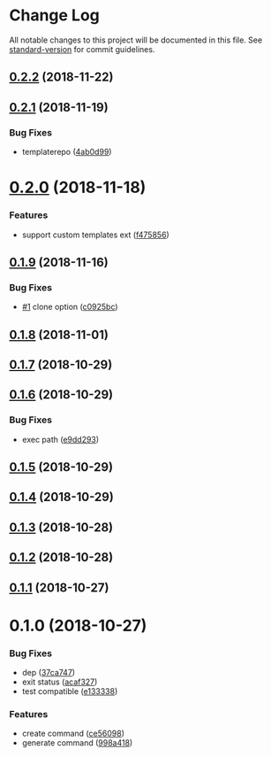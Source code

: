 # Change Log

All notable changes to this project will be documented in this file. See [standard-version](https://github.com/conventional-changelog/standard-version) for commit guidelines.

<a name="0.2.2"></a>
## [0.2.2](https://github.com/feiwuteam/wxapp-cli/compare/v0.2.1...v0.2.2) (2018-11-22)



<a name="0.2.1"></a>
## [0.2.1](https://github.com/feiwuteam/wxapp-cli/compare/v0.2.0...v0.2.1) (2018-11-19)


### Bug Fixes

* templaterepo ([4ab0d99](https://github.com/feiwuteam/wxapp-cli/commit/4ab0d99))



<a name="0.2.0"></a>
# [0.2.0](https://github.com/feiwuteam/wxapp-cli/compare/v0.1.9...v0.2.0) (2018-11-18)


### Features

* support custom templates ext ([f475856](https://github.com/feiwuteam/wxapp-cli/commit/f475856))



<a name="0.1.9"></a>
## [0.1.9](https://github.com/feiwuteam/wxapp-cli/compare/v0.1.8...v0.1.9) (2018-11-16)


### Bug Fixes

* [#1](https://github.com/feiwuteam/wxapp-cli/issues/1) clone option ([c0925bc](https://github.com/feiwuteam/wxapp-cli/commit/c0925bc))



<a name="0.1.8"></a>
## [0.1.8](https://github.com/feiwuteam/wxapp-cli/compare/v0.1.7...v0.1.8) (2018-11-01)



<a name="0.1.7"></a>
## [0.1.7](https://github.com/feiwuteam/wxapp-cli/compare/v0.1.6...v0.1.7) (2018-10-29)



<a name="0.1.6"></a>
## [0.1.6](https://github.com/feiwuteam/wxapp-cli/compare/v0.1.5...v0.1.6) (2018-10-29)


### Bug Fixes

* exec path ([e9dd293](https://github.com/feiwuteam/wxapp-cli/commit/e9dd293))



<a name="0.1.5"></a>
## [0.1.5](https://github.com/feiwuteam/wxapp-cli/compare/v0.1.4...v0.1.5) (2018-10-29)



<a name="0.1.4"></a>
## [0.1.4](https://github.com/feiwuteam/wxapp-cli/compare/v0.1.3...v0.1.4) (2018-10-29)



<a name="0.1.3"></a>
## [0.1.3](https://github.com/feiwuteam/wxapp-cli/compare/v0.1.2...v0.1.3) (2018-10-28)



<a name="0.1.2"></a>
## [0.1.2](https://github.com/feiwuteam/wxapp-cli/compare/v0.1.1...v0.1.2) (2018-10-28)



<a name="0.1.1"></a>
## [0.1.1](https://github.com/feiwuteam/wxapp-cli/compare/v0.1.0...v0.1.1) (2018-10-27)



<a name="0.1.0"></a>
# 0.1.0 (2018-10-27)


### Bug Fixes

* dep ([37ca747](https://github.com/feiwuteam/wxapp-cli/commit/37ca747))
* exit status ([acaf327](https://github.com/feiwuteam/wxapp-cli/commit/acaf327))
* test compatible ([e133338](https://github.com/feiwuteam/wxapp-cli/commit/e133338))


### Features

* create command ([ce56098](https://github.com/feiwuteam/wxapp-cli/commit/ce56098))
* generate command ([998a418](https://github.com/feiwuteam/wxapp-cli/commit/998a418))

